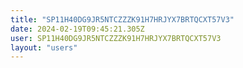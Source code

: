 ```yaml
---
title: "SP11H40DG9JR5NTCZZZK91H7HRJYX7BRTQCXT57V3"
date: 2024-02-19T09:45:21.305Z
user: SP11H40DG9JR5NTCZZZK91H7HRJYX7BRTQCXT57V3
layout: "users"
---
```

    